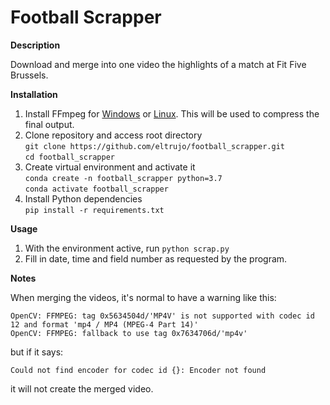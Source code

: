 # Football Scrapper

**Description**

Download and merge into one video the highlights of a match at Fit Five Brussels.

**Installation**
  1. Install FFmpeg for [Windows](https://m.wikihow.com/Install-FFmpeg-on-Windows) or [Linux](https://linuxize.com/post/how-to-install-ffmpeg-on-ubuntu-18-04/). This will be used to compress the final output.
  2. Clone repository and access root directory  
  ```git clone https://github.com/eltrujo/football_scrapper.git```  
  ```cd football_scrapper```
  3. Create virtual environment and activate it  
  ```conda create -n football_scrapper python=3.7```  
  ```conda activate football_scrapper```
  4. Install Python dependencies  
  ```pip install -r requirements.txt```

**Usage**
  1. With the environment active, run ```python scrap.py```
  2. Fill in date, time and field number as requested by the program.

**Notes**

When merging the videos, it's normal to have a warning like this:
```
OpenCV: FFMPEG: tag 0x5634504d/'MP4V' is not supported with codec id 12 and format 'mp4 / MP4 (MPEG-4 Part 14)'
OpenCV: FFMPEG: fallback to use tag 0x7634706d/'mp4v'
```    
but if it says:
```
Could not find encoder for codec id {}: Encoder not found
```
it will not create the merged video.
